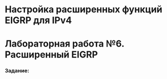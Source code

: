 ﻿# Настройка расширенных функций EIGRP для IPv4
# Лабораторная работа №6. Расширенный EIGRP

### Задание:
